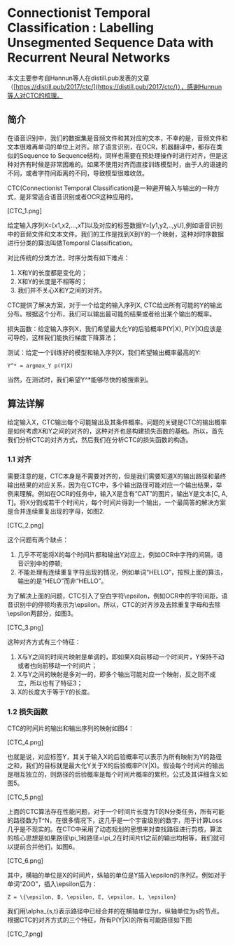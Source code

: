# Connectionist Temporal Classification : Labelling Unsegmented Sequence Data with Recurrent Neural Networks

本文主要参考自Hannun等人在distill.pub发表的文章（[https://distill.pub/2017/ctc/](https://distill.pub/2017/ctc/)），感谢Hunnun等人对CTC的梳理。

## 简介

在语音识别中，我们的数据集是音频文件和其对应的文本，不幸的是，音频文件和文本很难再单词的单位上对齐。除了语言识别，在OCR，机器翻译中，都存在类似的Sequence to Sequence结构，同样也需要在预处理操作时进行对齐，但是这种对齐有时候是非常困难的。如果不使用对齐而直接训练模型时，由于人的语速的不同，或者字符间距离的不同，导致模型很难收敛。

CTC\(Connectionist Temporal Classification\)是一种避开输入与输出的一种方式，是非常适合语音识别或者OCR这种应用的。

\[CTC\_1.png\]

给定输入序列X=\[x1,x2,...,xT\]以及对应的标签数据Y=\[y1,y2,..,yU\],例如语音识别中的音频文件和文本文件。我们的工作是找到X到Y的一个映射，这种对时序数据进行分类的算法叫做Temporal Classification。

对比传统的分类方法，时序分类有如下难点：

1. X和Y的长度都是变化的；
2. X和Y的长度是不相等的；
3. 我们并不关心X和Y之间的对齐。

CTC提供了解决方案，对于一个给定的输入序列X, CTC给出所有可能的Y的输出分布。根据这个分布，我们可以输出最可能的结果或者给出某个输出的概率。

损失函数：给定输入序列X，我们希望最大化Y的后验概率P\(Y\|X\), P\(Y\|X\)应该是可导的，这样我们能执行梯度下降算法；

测试：给定一个训练好的模型和输入序列X，我们希望输出概率最高的Y:

```
Y^* = argmax_Y p(Y|X)
```

当然，在测试时，我们希望Y^\*能够尽快的被搜索到。

## 算法详解

给定输入X，CTC输出每个可能输出及其条件概率。问题的关键是CTC的输出概率是如何考虑X和Y之间的对齐的，这种对齐也是构建损失函数的基础。所以，首先我们分析CTC的对齐方式，然后我们在分析CTC的损失函数的构造。

### 1.1 对齐

需要注意的是，CTC本身是不需要对齐的，但是我们需要知道X的输出路径和最终输出结果的对应关系，因为在CTC中，多个输出路径可能对应一个输出结果，举例来理解。例如在OCR的任务中，输入X是含有“CAT”的图片，输出Y是文本\[C, A, T\]。将X分割成若干个时间片，每个时间片得到一个输出，一个最简答的解决方案是合并连续重复出现的字母，如图2.

\[CTC\_2.png\]

这个问题有两个缺点：

1. 几乎不可能将X的每个时间片都和输出Y对应上，例如OCR中字符的间隔，语音识别中的停顿;
2. 不能处理有连续重复字符出现的情况，例如单词“HELLO”，按照上面的算法，输出的是“HELO”而非“HELLO”。

为了解决上面的问题，CTC引入了空白字符\epsilon，例如OCR中的字符间距，语音识别中的停顿均表示为\epsilon。所以，CTC的对齐涉及去除重复字母和去除\epsilon两部分，如图3。

\[CTC\_3.png\]

这种对齐方式有三个特征：

1. X与Y之间的时间片映射是单调的，即如果X向前移动一个时间片，Y保持不动或者也向前移动一个时间片；
2. X与Y之间的映射是多对一的，即多个输出可能对应一个映射，反之则不成立，所以也有了特征3；
3. X的长度大于等于Y的长度。

### 1.2 损失函数

CTC的时间片的输出和输出序列的映射如图4：

\[CTC\_4.png\]

也就是说，对应标签Y，其关于输入X的后验概率可以表示为所有映射为Y的路径之和，我们的目标就是最大化Y关于X的后验概率P\(Y\|X\)。假设每个时间片的输出是相互独立的，则路径的后验概率是每个时间片概率的累积，公式及其详细含义如图5。

\[CTC\_5.png\]

上面的CTC算法存在性能问题，对于一个时间片长度为T的N分类任务，所有可能的路径数为T^N，在很多情况下，这几乎是一个宇宙级别的数字，用于计算Loss几乎是不现实的。在CTC中采用了动态规划的思想来对查找路径进行剪枝，算法的核心思想是如果路径\pi\_1和路径=\pi\_2在时间片t1之前的输出均相等，我们就可以提前合并他们，如图6。

\[CTC\_6.png\]

其中，横轴的单位是X的时间片，纵轴的单位是Y插入\epsilon的序列Z。例如对于单词“ZOO”，插入\epsilon后为：

```
Z = \{\epsilon, B, \epsilon, E, \epsilon, L, \epsilon}
```

我们用\alpha\_{s,t}表示路径中已经合并的在横轴单位为t，纵轴单位为s的节点。根据CTC的对齐方式的三个特征，所有P\(Y\|X\)的所有可能路径如下图

\[CTC\_7.png\]



